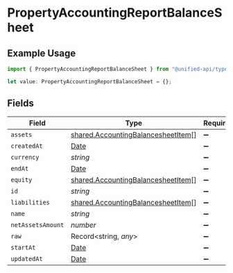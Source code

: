 # PropertyAccountingReportBalanceSheet

## Example Usage

```typescript
import { PropertyAccountingReportBalanceSheet } from "@unified-api/typescript-sdk/sdk/models/shared";

let value: PropertyAccountingReportBalanceSheet = {};
```

## Fields

| Field                                                                                           | Type                                                                                            | Required                                                                                        | Description                                                                                     |
| ----------------------------------------------------------------------------------------------- | ----------------------------------------------------------------------------------------------- | ----------------------------------------------------------------------------------------------- | ----------------------------------------------------------------------------------------------- |
| `assets`                                                                                        | [shared.AccountingBalancesheetItem](../../../sdk/models/shared/accountingbalancesheetitem.md)[] | :heavy_minus_sign:                                                                              | N/A                                                                                             |
| `createdAt`                                                                                     | [Date](https://developer.mozilla.org/en-US/docs/Web/JavaScript/Reference/Global_Objects/Date)   | :heavy_minus_sign:                                                                              | N/A                                                                                             |
| `currency`                                                                                      | *string*                                                                                        | :heavy_minus_sign:                                                                              | N/A                                                                                             |
| `endAt`                                                                                         | [Date](https://developer.mozilla.org/en-US/docs/Web/JavaScript/Reference/Global_Objects/Date)   | :heavy_minus_sign:                                                                              | N/A                                                                                             |
| `equity`                                                                                        | [shared.AccountingBalancesheetItem](../../../sdk/models/shared/accountingbalancesheetitem.md)[] | :heavy_minus_sign:                                                                              | N/A                                                                                             |
| `id`                                                                                            | *string*                                                                                        | :heavy_minus_sign:                                                                              | N/A                                                                                             |
| `liabilities`                                                                                   | [shared.AccountingBalancesheetItem](../../../sdk/models/shared/accountingbalancesheetitem.md)[] | :heavy_minus_sign:                                                                              | N/A                                                                                             |
| `name`                                                                                          | *string*                                                                                        | :heavy_minus_sign:                                                                              | N/A                                                                                             |
| `netAssetsAmount`                                                                               | *number*                                                                                        | :heavy_minus_sign:                                                                              | N/A                                                                                             |
| `raw`                                                                                           | Record<string, *any*>                                                                           | :heavy_minus_sign:                                                                              | N/A                                                                                             |
| `startAt`                                                                                       | [Date](https://developer.mozilla.org/en-US/docs/Web/JavaScript/Reference/Global_Objects/Date)   | :heavy_minus_sign:                                                                              | N/A                                                                                             |
| `updatedAt`                                                                                     | [Date](https://developer.mozilla.org/en-US/docs/Web/JavaScript/Reference/Global_Objects/Date)   | :heavy_minus_sign:                                                                              | N/A                                                                                             |